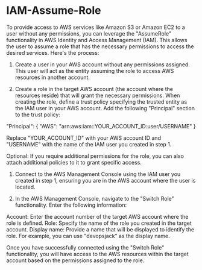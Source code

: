 # IAM-Assume-Role
To provide access to AWS services like Amazon S3 or Amazon EC2 to a user without any permissions, you can leverage the "AssumeRole" functionality in AWS Identity and Access Management (IAM). This allows the user to assume a role that has the necessary permissions to access the desired services. Here's the process:

1. Create a user in your AWS account without any permissions assigned. This user will act as the entity assuming the role to access AWS resources in another account.

2. Create a role in the target AWS account (the account where the resources reside) that will grant the necessary permissions. When creating the role, define a trust policy specifying the trusted entity as the IAM user in your AWS account. Add the following "Principal" section to the trust policy:

"Principal": {
    "AWS": "arn:aws:iam::YOUR_ACCOUNT_ID:user/USERNAME"
}

Replace "YOUR_ACCOUNT_ID" with your AWS account ID and "USERNAME" with the name of the IAM user you created in step 1.

Optional: If you require additional permissions for the role, you can also attach additional policies to it to grant specific access.

1. Connect to the AWS Management Console using the IAM user you created in step 1, ensuring you are in the AWS account where the user is located.

2. In the AWS Management Console, navigate to the "Switch Role" functionality. Enter the following information:

Account: Enter the account number of the target AWS account where the role is defined.
Role: Specify the name of the role you created in the target account.
Display name: Provide a name that will be displayed to identify the role. For example, you can use "devopsjack" as the display name.

Once you have successfully connected using the "Switch Role" functionality, you will have access to the AWS resources within the target account based on the permissions assigned to the role.
